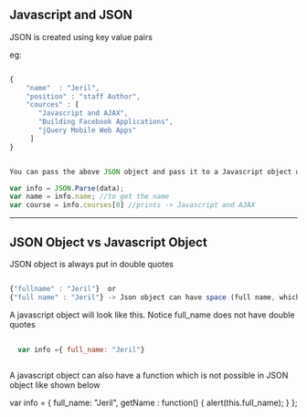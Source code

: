## Javascript and JSON

JSON is created using key value pairs

eg:

```Javascript

{
	"name"  : "Jeril",
	"position" : "staff Author",
	"cources" : [
       "Javascript and AJAX",
       "Building Facebook Applications",
       "jQuery Mobile Web Apps"
	 ]
}


You can pass the above JSON object and pass it to a Javascript object using the function

var info = JSON.Parse(data);
var name = info.name; //to get the name
var course = info.courses[0] //prints -> Javascript and AJAX

```

---

## JSON Object vs Javascript Object

JSON object is always put in double quotes

```Javascript

{"fullname" : "Jeril"}  or
{"full name" : "Jeril"} -> Json object can have space (full name, which is not possible in Javascript object)


```

A javascript object will look like this. Notice full_name does not have double quotes

```Javascript
  
  var info ={ full_name: "Jeril"}
 
```

A javascript object can also have a function which is not possible in JSON object like shown below

var info = {
	full_name: "Jeril",
	getName : function() {
	  alert(this.full_name);
	}
};
